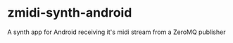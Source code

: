 zmidi-synth-android
===================

A synth app for Android receiving it's midi stream from a ZeroMQ publisher
